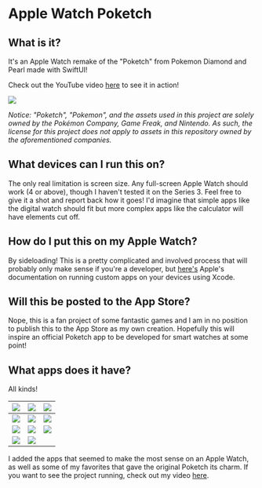# Apple Watch Poketch

## What is it?

It's an Apple Watch remake of the "Poketch" from Pokemon Diamond and Pearl made with SwiftUI!

Check out the YouTube video [here](https://www.youtube.com/watch?v=EW62MN3cy_k) to see it in action!

![](https://idreesinc.com/images/poketch/poketch-on-wrist.png)

_Notice: "Poketch", "Pokemon", and the assets used in this project are solely owned by the Pokémon Company, Game Freak, and Nintendo. As such, the license for this project does not apply to assets in this repository owned by the aforementioned companies._

## What devices can I run this on?

The only real limitation is screen size. Any full-screen Apple Watch should work (4 or above), though I haven't tested it on the Series 3. Feel free to give it a shot and report back how it goes! I'd imagine that simple apps like the digital watch should fit but more complex apps like the calculator will have elements cut off.

## How do I put this on my Apple Watch?

By sideloading! This is a pretty complicated and involved process that will probably only make sense if you're a developer, but [here's](https://developer.apple.com/documentation/xcode/running-your-app-in-the-simulator-or-on-a-device) Apple's documentation on running custom apps on your devices using Xcode.

## Will this be posted to the App Store?

Nope, this is a fan project of some fantastic games and I am in no position to publish this to the App Store as my own creation. Hopefully this will inspire an official Poketch app to be developed for smart watches at some point!

## What apps does it have?

All kinds!

| ![](/Resources/device-screenshots/simulator-screenshot-digital-watch.png) | ![](/Resources/device-screenshots/simulator-screenshot-calculator.png) | ![](/Resources/device-screenshots/simulator-screenshot-pedometer.png) |
| --- | --- | --- |
| ![](/Resources/device-screenshots/simulator-screenshot-dowsing-machine.png) | ![](/Resources/device-screenshots/simulator-screenshot-counter.png) | ![](/Resources/device-screenshots/simulator-screenshot-analog-watch.png) |
| ![](/Resources/device-screenshots/simulator-screenshot-marking-map.png) | ![](/Resources/device-screenshots/simulator-screenshot-coin-toss.png) | ![](/Resources/device-screenshots/simulator-screenshot-move-tester.png) |
| ![](/Resources/device-screenshots/simulator-screenshot-color-changer-green.png) | ![](/Resources/device-screenshots/simulator-screenshot-color-changer-stopwatch.png) |













I added the apps that seemed to make the most sense on an Apple Watch, as well as some of my favorites that gave the original Poketch its charm. If you want to see the project running, check out my video [here](https://www.youtube.com/watch?v=EW62MN3cy_k).
